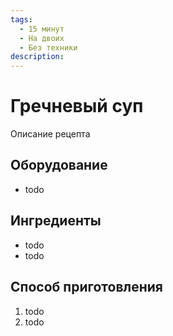 ```yaml
---
tags:
  - 15 минут
  - На двоих
  - Без техники
description:
---
```

# Гречневый суп

Описание рецепта

## Оборудование

- todo

## Ингредиенты

- todo
- todo

## Способ приготовления

1. todo
1. todo